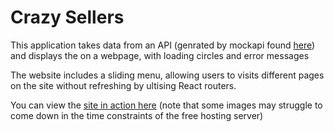 # Crazy Sellers

This application takes data from an API (genrated by mockapi found [here](https://5fb050d17edddb00164683e7.mockapi.io/products/)) and displays the on a webpage, with loading circles and error messages  

The website includes a sliding menu, allowing users to visits different pages on the site without refreshing by ultising React routers.

You can view the [site in action here](https://crazy-sellers.netlify.app/) (note that some images may struggle to come down in the time constraints of the free hosting server)